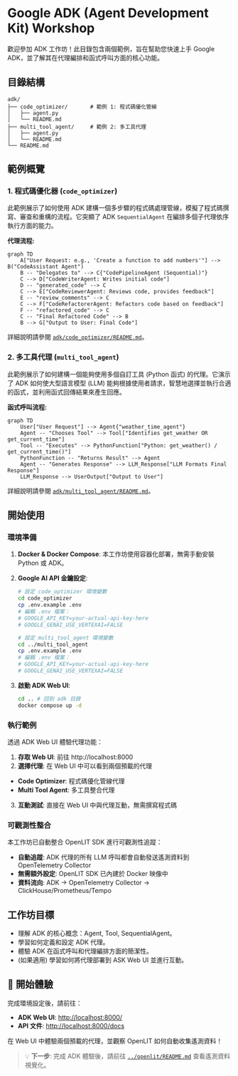 # Google ADK (Agent Development Kit) Workshop

歡迎參加 ADK 工作坊！此目錄包含兩個範例，旨在幫助您快速上手 Google ADK，並了解其在代理編排和函式呼叫方面的核心功能。

## 目錄結構

```
adk/
├── code_optimizer/       # 範例 1: 程式碼優化管線
│   ├── agent.py
│   └── README.md
├── multi_tool_agent/     # 範例 2: 多工具代理
│   ├── agent.py
│   └── README.md
└── README.md             
```

## 範例概覽

### 1. 程式碼優化器 (`code_optimizer`)

此範例展示了如何使用 ADK 建構一個多步驟的程式碼處理管線，模擬了程式碼撰寫、審查和重構的流程。它突顯了 ADK `SequentialAgent` 在編排多個子代理依序執行方面的能力。

**代理流程:**

```mermaid
graph TD
    A["User Request: e.g., 'Create a function to add numbers'"] --> B("CodeAssistant Agent")
    B -- "Delegates to" --> C{"CodePipelineAgent (Sequential)"}
    C --> D["CodeWriterAgent: Writes initial code"]
    D -- "generated_code" --> C
    C --> E["CodeReviewerAgent: Reviews code, provides feedback"]
    E -- "review_comments" --> C
    C --> F["CodeRefactorerAgent: Refactors code based on feedback"]
    F -- "refactored_code" --> C
    C -- "Final Refactored Code" --> B
    B --> G["Output to User: Final Code"]
```

詳細說明請參閱 [`adk/code_optimizer/README.md`](./code_optimizer/README.md)。

### 2. 多工具代理 (`multi_tool_agent`)

此範例展示了如何建構一個能夠使用多個自訂工具 (Python 函式) 的代理。它演示了 ADK 如何使大型語言模型 (LLM) 能夠根據使用者請求，智慧地選擇並執行合適的函式，並利用函式回傳結果來產生回應。

**函式呼叫流程:**

```mermaid
graph TD
    User["User Request"] --> Agent{"weather_time_agent"}
    Agent -- "Chooses Tool" --> Tool["Identifies get_weather OR get_current_time"]
    Tool -- "Executes" --> PythonFunction["Python: get_weather() / get_current_time()"]
    PythonFunction -- "Returns Result" --> Agent
    Agent -- "Generates Response" --> LLM_Response["LLM Formats Final Response"]
    LLM_Response --> UserOutput["Output to User"]
```

詳細說明請參閱 [`adk/multi_tool_agent/README.md`](./multi_tool_agent/README.md)。

## 開始使用

### 環境準備

1.  **Docker & Docker Compose**: 本工作坊使用容器化部署，無需手動安裝 Python 或 ADK。

2.  **Google AI API 金鑰設定**: 
    ```bash
    # 設定 code_optimizer 環境變數
    cd code_optimizer
    cp .env.example .env
    # 編輯 .env 檔案：
    # GOOGLE_API_KEY=your-actual-api-key-here
    # GOOGLE_GENAI_USE_VERTEXAI=FALSE
    
    # 設定 multi_tool_agent 環境變數  
    cd ../multi_tool_agent
    cp .env.example .env
    # 編輯 .env 檔案：
    # GOOGLE_API_KEY=your-actual-api-key-here
    # GOOGLE_GENAI_USE_VERTEXAI=FALSE
    ```

3.  **啟動 ADK Web UI**:
    ```bash
    cd .. # 回到 adk 目錄
    docker compose up -d
    ```

### 執行範例

透過 ADK Web UI 體驗代理功能：

1.  **存取 Web UI**: 前往 http://localhost:8000
2.  **選擇代理**: 在 Web UI 中可以看到兩個預載的代理
   - **Code Optimizer**: 程式碼優化管線代理
   - **Multi Tool Agent**: 多工具整合代理
3.  **互動測試**: 直接在 Web UI 中與代理互動，無需撰寫程式碼

### 可觀測性整合

本工作坊已自動整合 OpenLIT SDK 進行可觀測性追蹤：

*   **自動追蹤**: ADK 代理的所有 LLM 呼叫都會自動發送遙測資料到 OpenTelemetry Collector
*   **無需額外設定**: OpenLIT SDK 已內建於 Docker 映像中
*   **資料流向**: ADK → OpenTelemetry Collector → ClickHouse/Prometheus/Tempo

## 工作坊目標

*   理解 ADK 的核心概念：Agent, Tool, SequentialAgent。
*   學習如何定義和設定 ADK 代理。
*   體驗 ADK 在函式呼叫和代理編排方面的簡潔性。
*   (如果適用) 學習如何將代理部署到 ASK Web UI 並進行互動。

## 🚀 開始體驗

完成環境設定後，請前往：

*   **ADK Web UI**: [http://localhost:8000/](http://localhost:8000/)
*   **API 文件**: [http://localhost:8000/docs](http://localhost:8000/docs)

在 Web UI 中體驗兩個預載的代理，並觀察 OpenLIT 如何自動收集遙測資料！

> 💡 **下一步**: 完成 ADK 體驗後，請前往 [`../openlit/README.md`](../openlit/README.md) 查看遙測資料視覺化。
